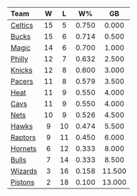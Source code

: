 | Team                            |  W  |  L  |  W%   |   GB   |
|:--------------------------------|:---:|:---:|:-----:|:------:|
| [Celtics](/r/bostonceltics)     | 15  |  5  | 0.750 | 0.000  |
| [Bucks](/r/MkeBucks)            | 15  |  6  | 0.714 | 0.500  |
| [Magic](/r/OrlandoMagic)        | 14  |  6  | 0.700 | 1.000  |
| [Philly](/r/sixers)             | 12  |  7  | 0.632 | 2.500  |
| [Knicks](/r/NYKnicks)           | 12  |  8  | 0.600 | 3.000  |
| [Pacers](/r/pacers)             | 11  |  8  | 0.579 | 3.500  |
| [Heat](/r/heat)                 | 11  |  9  | 0.550 | 4.000  |
| [Cavs](/r/clevelandcavs)        | 11  |  9  | 0.550 | 4.000  |
| [Nets](/r/GoNets)               | 10  |  9  | 0.526 | 4.500  |
| [Hawks](/r/AtlantaHawks)        |  9  | 10  | 0.474 | 5.500  |
| [Raptors](/r/torontoraptors)    |  9  | 11  | 0.450 | 6.000  |
| [Hornets](/r/CharlotteHornets)  |  6  | 12  | 0.333 | 8.000  |
| [Bulls](/r/chicagobulls)        |  7  | 14  | 0.333 | 8.500  |
| [Wizards](/r/washingtonwizards) |  3  | 16  | 0.158 | 11.500 |
| [Pistons](/r/DetroitPistons)    |  2  | 18  | 0.100 | 13.000 |